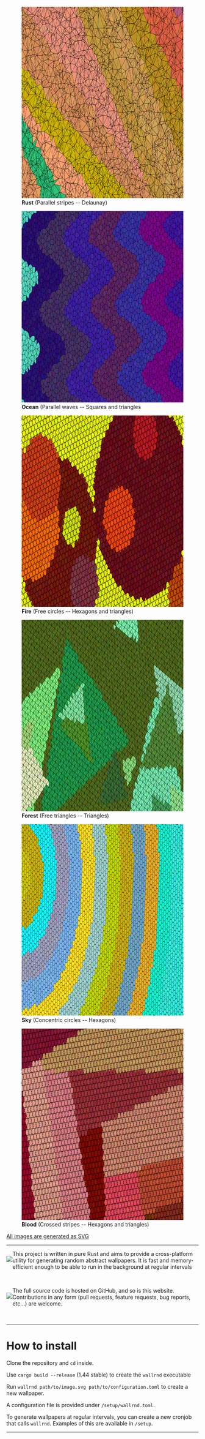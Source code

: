 <link rel="shortcut icon" type="image/png" href="profile.ico?">

<div class="css-slideshow">
    <figure>
        <img src="samples/image-1.svg" width="950" height="500" class="alignnone size-full wp-image-172" />
        <figcaption><strong>Rust</strong> (Parallel stripes -- Delaunay)</figcaption>
    </figure>
    <figure>
        <img src="samples/image-2.svg" width="950" height="500" class="alignnone size-full wp-image-179" />
        <figcaption><strong>Ocean</strong> (Parallel waves -- Squares and triangles</figcaption>
    </figure>
    <figure>
        <img src="samples/image-3.svg" width="950" height="500" class="alignnone size-large wp-image-178" />
        <figcaption><strong>Fire</strong> (Free circles -- Hexagons and triangles)</figcaption>
    </figure>
    <figure>
        <img src="samples/image-4.svg" width="950" height="500" class="alignnone size-full wp-image-177" />
        <figcaption><strong>Forest</strong> (Free triangles -- Triangles)</figcaption>
    </figure>
    <figure>
        <img src="samples/image-5.svg" width="950" height="500" class="alignnone size-large wp-image-176" />
        <figcaption><strong>Sky</strong> (Concentric circles -- Hexagons)</figcaption>
    </figure>
    <figure>
        <img src="samples/image-6.svg" width="950" height="500" class="alignnone size-large wp-image-175" />
        <figcaption><strong>Blood</strong> (Crossed stripes -- Hexagons and triangles)</figcaption>
    </figure>
  </div>
<p class="css-slideshow-attr"><a href="http://www.w3.org/html/logo/" target="_top">All images are generated as SVG</a></p>

---

<div>
    <p style="float: left;"><a href="https://www.rust-lang.org"><img src="https://www.rust-lang.org/logos/rust-logo-64x64.png"></a></p>
    <p>This project is written in pure Rust and aims to provide a cross-platform utility for generating random abstract wallpapers. It is fast and memory-efficient enough to be able to run in the background at regular intervals</p>
</div>
<br>
<div>
    <p style="float: left;"><a href="https://www.github.com/Vanille-N/wallrnd"><img src="https://github.githubassets.com/images/modules/logos_page/Octocat.png" width="64"></a></p>
    <p>The full source code is hosted on GitHub, and so is this website. Contributions in any form (pull requests, feature requests, bug reports, etc...) are welcome.</p>
</div>
<br>

---

# How to install

Clone the repository and `cd` inside.

Use `cargo build --release` (1.44 stable) to create the `wallrnd` executable

Run `wallrnd path/to/image.svg path/to/configuration.toml` to create a new wallpaper.

A configuration file is provided under `/setup/wallrnd.toml`.

To generate wallpapers at regular intervals, you can create a new cronjob that calls `wallrnd`. Examples of this are available in `/setup`.

---
